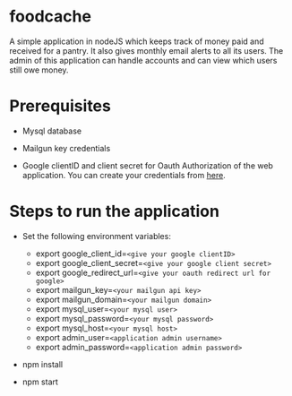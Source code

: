 # foodcache
A simple application in nodeJS which keeps track of money paid and received for a pantry. It also gives monthly email alerts to all its users. The admin of this application can handle accounts and can view which users still owe money.

# Prerequisites

* Mysql database

* Mailgun key credentials

* Google clientID and client secret for Oauth Authorization of the web application. You can create your credentials from [here](https://developers.google.com/adwords/api/docs/guides/authentication#webapp).

# Steps to run the application

* Set the following environment variables:
  * export google_client_id=`<give your google clientID>`
  * export google_client_secret=`<give your google client secret>`
  * export google_redirect_url=`<give your oauth redirect url for google>`
  * export mailgun_key=`<your mailgun api key>`
  * export mailgun_domain=`<your mailgun domain>`
  * export mysql_user=`<your mysql user>`
  * export mysql_password=`<your mysql password>`
  * export mysql_host=`<your mysql host>`
  * export admin_user=`<application admin username>`
  * export admin_password=`<application admin password>`

* npm install

* npm start
